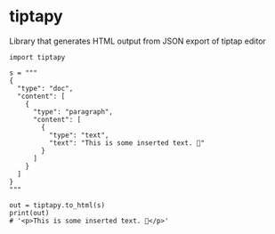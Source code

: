 # tiptapy
Library that generates HTML output from JSON export of tiptap editor

``` {.sourceCode .python}
import tiptapy

s = """
{
  "type": "doc",
  "content": [
    {
      "type": "paragraph",
      "content": [
        {
          "type": "text",
          "text": "This is some inserted text. 👋"
        }
      ]
    }
  ]
}
"""

out = tiptapy.to_html(s)
print(out)
# '<p>This is some inserted text. 👋</p>'

